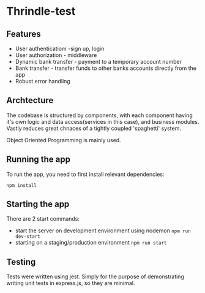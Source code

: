 # Thrindle-test

## Features
- User authenticatiom -sign up, login
- User authorization - middleware
- Dynamic bank transfer - payment to a temporary account number
- Bank transfer - transfer funds to other banks accounts directly from the app
- Robust error handling

## Archtecture
The codebase is structured by components, with each component having it's own logic and data access(services in this case), and business modules.
Vastly reduces great chnaces of a tightly coupled 'spaghetti' system.

Object Oriented Programming is mainly used.

## Running the app
To run the app, you need to first install relevant dependencies:
```
npm install
```

## Starting the app
There are 2 start commands:
  - start the server on development environment using nodemon ```npm run dev-start```
  - starting on a staging/production environment ```npm run start```

## Testing
Tests were written using jest. Simply for the purpose of demonstrating writing unit tests in express.js, so they are minimal.
